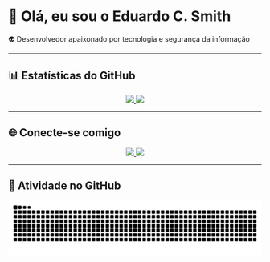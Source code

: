 # 👋 Olá, eu sou o Eduardo C. Smith  

👽 Desenvolvedor apaixonado por tecnologia e segurança da informação  

---

## 📊 Estatísticas do GitHub
<div align="center">
  <a href="https://github.com/Eduardocsmith21">
    <img height="160em" src="https://github-readme-stats.vercel.app/api?username=Eduardocsmith21&show_icons=true&theme=dracula&include_all_commits=true&count_private=true"/>
    <img height="160em" src="https://github-readme-stats.vercel.app/api/top-langs/?username=Eduardocsmith21&layout=compact&langs_count=7&theme=dracula"/>
  </a>
</div>

---

## 🌐 Conecte-se comigo
<div align="center">
  <a href="https://www.linkedin.com/in/eduardo-carvalho-smith-427106233/" target="_blank">
    <img src="https://img.shields.io/badge/-LinkedIn-%230077B5?style=for-the-badge&logo=linkedin&logoColor=white">
  </a>
  <a href="mailto:eduardosmith2102@gmail.com">
    <img src="https://img.shields.io/badge/Gmail-D14836?style=for-the-badge&logo=gmail&logoColor=white">
  </a>
</div>

---

## 🐍 Atividade no GitHub
<div align="center">
  
  ![Snake animation](https://raw.githubusercontent.com/Eduardocsmith21/Eduardocsmith21/output/github-contribution-grid-snake.svg)
  
</div>


